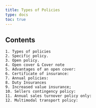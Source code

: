 ```yaml
---
title: Types of Policies
type: docs
toc: true
---
```

## Contents


    1. Types of policies
    2. Specific policy. 
    3. Open policy. 
    4. Open cover & Cover note
    5. Advantages of an open cover: 
    6. Certificate of insurance: 
    7. Annual policies: 
    8. Duty Insurances
    9. Increased value insurance; 
    10. Sellers contingency policy: 
    11. Annual sales turnover policy only:
    12. Multimodal transport policy:
